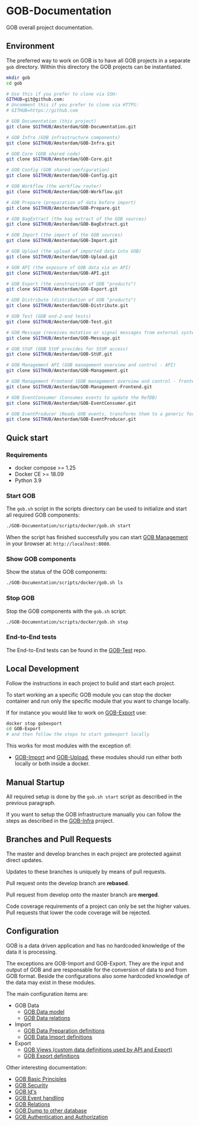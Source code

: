 # GOB-Documentation

GOB overall project documentation.

## Environment

The preferred way to work on GOB is to have all GOB projects in a separate `gob` directory.
Within this directory the GOB projects can be instantiated.

```bash
mkdir gob
cd gob

# Use this if you prefer to clone via SSH:
GITHUB=git@github.com:
# Uncomment this if you prefer to clone via HTTPS:
# GITHUB=https://github.com

# GOB Documentation (this project)
git clone $GITHUB/Amsterdam/GOB-Documentation.git

# GOB Infra (GOB infrastructure components)
git clone $GITHUB/Amsterdam/GOB-Infra.git

# GOB Core (GOB shared code)
git clone $GITHUB/Amsterdam/GOB-Core.git

# GOB Config (GOB shared configuration)
git clone $GITHUB/Amsterdam/GOB-Config.git

# GOB Workflow (the workflow router)
git clone $GITHUB/Amsterdam/GOB-Workflow.git

# GOB Prepare (preparation of data before import)
git clone $GITHUB/Amsterdam/GOB-Prepare.git

# GOB BagExtract (the bag extract of the GOB sources)
git clone $GITHUB/Amsterdam/GOB-BagExtract.git

# GOB Import (the import of the GOB sources)
git clone $GITHUB/Amsterdam/GOB-Import.git

# GOB Upload (the upload of imported data into GOB)
git clone $GITHUB/Amsterdam/GOB-Upload.git

# GOB API (the exposure of GOB data via an API)
git clone $GITHUB/Amsterdam/GOB-API.git

# GOB Export (the construction of GOB "products")
git clone $GITHUB/Amsterdam/GOB-Export.git

# GOB Distribute (distribution of GOB "products")
git clone $GITHUB/Amsterdam/GOB-Distribute.git

# GOB Test (GOB end-2-end tests)
git clone $GITHUB/Amsterdam/GOB-Test.git

# GOB Message (receives mutation or signal messages from external systems)
git clone $GITHUB/Amsterdam/GOB-Message.git

# GOB StUF (GOB StUF provides for StUF access)
git clone $GITHUB/Amsterdam/GOB-StUF.git

# GOB Management API (GOB management overview and control - API)
git clone $GITHUB/Amsterdam/GOB-Management.git

# GOB Management Frontend (GOB management overview and control - frontend)
git clone $GITHUB/Amsterdam/GOB-Management-Frontend.git

# GOB EventConsumer (Consumes events to update the RefDB)
git clone $GITHUB/Amsterdam/GOB-EventConsumer.git

# GOB EventProducer (Reads GOB events, transforms them to a generic format and sends these to a different exchange)
git clone $GITHUB/Amsterdam/GOB-EventProducer.git

```

## Quick start

### Requirements

* docker compose >= 1.25
* Docker CE >= 18.09
* Python 3.9

### Start GOB

The `gob.sh` script in the scripts directory can be used to initialize and start all required GOB components:

```bash
./GOB-Documentation/scripts/docker/gob.sh start
```

When the script has finished successfully you can start [GOB Management](http://github.com/Amsterdam/GOB-Management) in your browser at: `http://localhost:8080`.

### Show GOB components

Show the status of the GOB components:

```bash
./GOB-Documentation/scripts/docker/gob.sh ls
```

### Stop GOB

Stop the GOB components with the `gob.sh` script:

```bash
./GOB-Documentation/scripts/docker/gob.sh stop
```

### End-to-End tests

The End-to-End tests can be found in the [GOB-Test](https://github.com/Amsterdam/GOB-Test) repo.

## Local Development

Follow the instructions in each project to build and start each project.

To start working an a specific GOB module you can stop the docker container and
run only the specific module that you want to change locally.

If for instance you would like to work on [GOB-Export](https://github.com/Amsterdam/GOB-Export) use:

```bash
docker stop gobexport
cd GOB-Export
# and then follow the steps to start gobexport locally
```

This works for most modules with the exception of:
- [GOB-Import](https://github.com/Amsterdam/GOB-Import) and [GOB-Upload](https://github.com/Amsterdam/GOB-Upload), these modules should run either both locally or both inside a docker.

## Manual Startup

All required setup is done by the `gob.sh start` script as described in the previous paragraph.

If you want to setup the GOB infrastructure manually you can follow the steps as described in the [GOB-Infra](https://github.com/Amsterdam/GOB-Infra) project.

## Branches and Pull Requests

The master and develop branches in each project are protected against direct updates.

Updates to these branches is uniquely by means of pull requests.

Pull request onto the develop branch are **rebased**.

Pull request from develop onto the master branch are **merged**.

Code coverage requirements of a project can only be set the higher values.
Pull requests that lower the code coverage will be rejected.

## Configuration

GOB is a data driven application and has no hardcoded knowledge of the data it is processing.

The exceptions are GOB-Import and GOB-Export.
They are the input and output of GOB and are responsable for the conversion of data to and from GOB format.
Beside the configurations also some hardcoded knowledge of the data may exist in these modules.

The main configuration items are:

- GOB Data
  - [GOB Data model](https://github.com/Amsterdam/GOB-Core/blob/master/gobcore/model/gobmodel.json)
  - [GOB Data relations](https://github.com/Amsterdam/GOB-Core/blob/master/gobcore/sources/gobsources.json)
- Import
  - [GOB Data Preparation definitions](https://github.com/Amsterdam/GOB-Prepare/tree/develop/src/data)
  - [GOB Data Import definitions](https://github.com/Amsterdam/GOB-Config/tree/master/gobconfig/import_/data)
- Export
  - [GOB Views (custom data definitions used by API and Export)](https://github.com/Amsterdam/GOB-Core/blob/master/gobcore/views)
  - [GOB Export definitions](https://github.com/Amsterdam/GOB-Export/tree/develop/src/gobexport/exporter/config)

Other interesting documentation:

- [GOB Basic Principles](https://github.com/Amsterdam/GOB-Documentation/blob/master/docs/basic_principles.md)
- [GOB Security](https://github.com/Amsterdam/GOB-Documentation/blob/master/docs/security.md)
- [GOB Id's](https://github.com/Amsterdam/GOB-Core/blob/master/gobcore/model/README.md)
- [GOB Event handling](https://github.com/Amsterdam/GOB-Upload/blob/develop/src/gobupload/storage/README.md)
- [GOB Relations](https://github.com/Amsterdam/GOB-Upload/blob/develop/src/gobupload/relate/README.md)
- [GOB Dump to other database](https://github.com/Amsterdam/GOB-API/tree/develop/src/gobapi/dump)
- [GOB Authentication and Authorization](https://github.com/Amsterdam/GOB-API/blob/develop/src/gobapi/auth/README.md)
